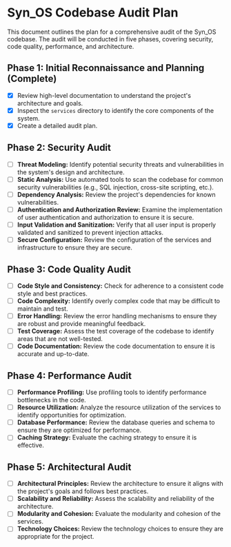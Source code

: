 # Syn_OS Codebase Audit Plan

This document outlines the plan for a comprehensive audit of the Syn_OS codebase. The audit will be conducted in five phases, covering security, code quality, performance, and architecture.

## Phase 1: Initial Reconnaissance and Planning (Complete)

- [x] Review high-level documentation to understand the project's architecture and goals.
- [x] Inspect the `services` directory to identify the core components of the system.
- [x] Create a detailed audit plan.

## Phase 2: Security Audit

- [ ] **Threat Modeling:** Identify potential security threats and vulnerabilities in the system's design and architecture.
- [ ] **Static Analysis:** Use automated tools to scan the codebase for common security vulnerabilities (e.g., SQL injection, cross-site scripting, etc.).
- [ ] **Dependency Analysis:** Review the project's dependencies for known vulnerabilities.
- [ ] **Authentication and Authorization Review:** Examine the implementation of user authentication and authorization to ensure it is secure.
- [ ] **Input Validation and Sanitization:** Verify that all user input is properly validated and sanitized to prevent injection attacks.
- [ ] **Secure Configuration:** Review the configuration of the services and infrastructure to ensure they are secure.

## Phase 3: Code Quality Audit

- [ ] **Code Style and Consistency:** Check for adherence to a consistent code style and best practices.
- [ ] **Code Complexity:** Identify overly complex code that may be difficult to maintain and test.
- [ ] **Error Handling:** Review the error handling mechanisms to ensure they are robust and provide meaningful feedback.
- [ ] **Test Coverage:** Assess the test coverage of the codebase to identify areas that are not well-tested.
- [ ] **Code Documentation:** Review the code documentation to ensure it is accurate and up-to-date.

## Phase 4: Performance Audit

- [ ] **Performance Profiling:** Use profiling tools to identify performance bottlenecks in the code.
- [ ] **Resource Utilization:** Analyze the resource utilization of the services to identify opportunities for optimization.
- [ ] **Database Performance:** Review the database queries and schema to ensure they are optimized for performance.
- [ ] **Caching Strategy:** Evaluate the caching strategy to ensure it is effective.

## Phase 5: Architectural Audit

- [ ] **Architectural Principles:** Review the architecture to ensure it aligns with the project's goals and follows best practices.
- [ ] **Scalability and Reliability:** Assess the scalability and reliability of the architecture.
- [ ] **Modularity and Cohesion:** Evaluate the modularity and cohesion of the services.
- [ ] **Technology Choices:** Review the technology choices to ensure they are appropriate for the project.
